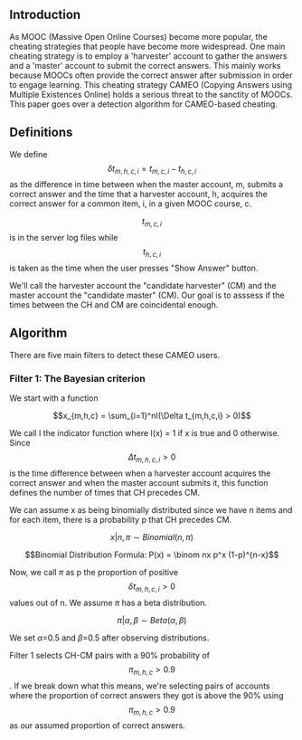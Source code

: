 ## Introduction

As MOOC (Massive Open Online Courses) become more popular, the cheating strategies that people have become more widespread. One main cheating strategy is to employ a 'harvester' account to gather the answers and a 'master' account to submit the correct answers. This mainly works because MOOCs often provide the correct answer after submission in order to engage learning. This cheating strategy CAMEO (Copying Answers using Multiple Existences Online) holds a serious threat to the sanctity of MOOCs. This paper goes over a detection algorithm for CAMEO-based cheating.

## Definitions

We define $$\delta t_{m,h,c,i} = t_{m,c,i} - t_{h,c,i}$$ as the difference in time between when the master account, m, submits a correct answer and the time that a harvester account, h, acquires the correct answer for a common item, i, in a given MOOC course, c. 

$$t_{m,c,i}$$ is in the server log files while $$t_{h,c,i}$$ is taken as the time when the user presses "Show Answer" button. 

We'll call the harvester account the "candidate harvester" (CM) and the master account the "candidate master" (CM). Our goal is to asssess if the times between the CH and CM are coincidental enough.

## Algorithm

There are five main filters to detect these CAMEO users.

### Filter 1: The Bayesian criterion

We start with a function

$$x_{m,h,c} = \sum_{i=1}^nI(\Delta t_{m,h,c,i} > 0)$$

We call I the indicator function where I(x) = 1 if x is true and 0 otherwise. Since $$\Delta t_{m,h,c,i} > 0$$ is the time difference between when a harvester account acquires the correct answer and when the master account submits it, this function defines the number of times that CH precedes CM. 

We can assume x as being binomially distributed since we have n items and for each item, there is a probability p that CH precedes CM. 

$$ x|n, \pi \sim Binomial(n, \pi)$$

$$Binomial Distribution Formula: P(x) = \binom nx p^x (1-p)^{n-x}$$

Now, we call $\pi$ as p the proportion of positive $$\delta t_{m,h,c,i} > 0$$ values out of n. We assume $\pi$ has a beta distribution. 

$$ \pi|\alpha,\beta \sim Beta(\alpha, \beta)$$

We set $\alpha$=0.5 and $\beta$=0.5 after observing distributions.

Filter 1 selects CH-CM pairs with a 90% probability of $$\pi _{m,h,c} > 0.9$$. If we break down what this means, we're selecting pairs of accounts where the proportion of correct answers they got is above the 90% using $$\pi _{m,h,c} > 0.9$$ as our assumed proportion of correct answers.


